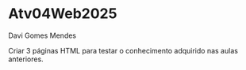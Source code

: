 # Atv04Web2025
Davi Gomes Mendes

Criar 3 páginas HTML para testar o conhecimento adquirido nas aulas anteriores.